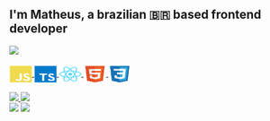 ## I'm Matheus, a brazilian 🇧🇷 based frontend developer
<img src="https://c.tenor.com/WuOwfnsLcfYAAAAC/star-wars-obi-wan-kenobi.gif" />
<div style="display: inline_block"><br>
  <a href="https://http.cat/404">
  <img align="center" alt="Javascript" height="30" width="40" src="https://raw.githubusercontent.com/devicons/devicon/master/icons/javascript/javascript-plain.svg">
  <img align="center" alt="Typescript" height="30" width="40" src="https://raw.githubusercontent.com/devicons/devicon/master/icons/typescript/typescript-plain.svg">
  <img align="center" alt="ReactJS" height="30" width="40" src="https://raw.githubusercontent.com/devicons/devicon/master/icons/react/react-original.svg">
  <img align="center" alt="HTML5" height="30" width="40" src="https://raw.githubusercontent.com/devicons/devicon/master/icons/html5/html5-original.svg">
  <img align="center" alt="CSS3" height="30" width="40" src="https://raw.githubusercontent.com/devicons/devicon/master/icons/css3/css3-original.svg">
  </a>
</div>
&nbsp;
<div>
  <a href="https://github.com/math-eusp">
  <img height="180em" src="https://github-readme-stats.vercel.app/api?username=math-eusp&show_icons=true&theme=react&include_all_commits=true&count_private=true"/>
  <img height="180em" src="https://github-readme-stats.vercel.app/api/top-langs/?username=math-eusp&layout=compact&langs_count=7&theme=react"/>
</div>
<div>
  <a href="https://www.linkedin.com/in/math-eusp/" target="_blank"><img src="https://img.shields.io/badge/-LinkedIn-%230077B5?style=for-the-badge&logo=linkedin&logoColor=white" target="_blank"></a>
  <a href = "mailto:contato@matheusp.dev"><img src="https://img.shields.io/badge/-Gmail-%23333?style=for-the-badge&logo=gmail&logoColor=white" target="_blank"></a> 
</div>
